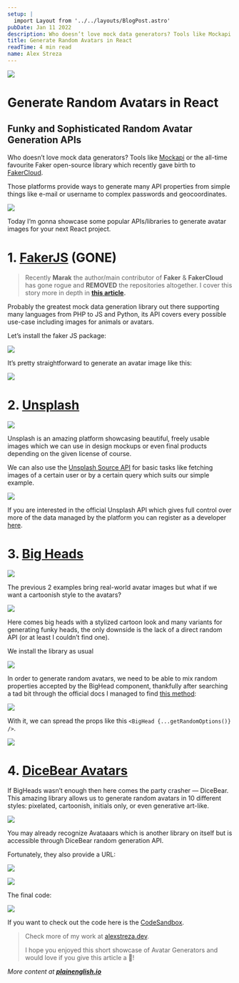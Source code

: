 ```yaml
---
setup: |
  import Layout from '../../layouts/BlogPost.astro'
pubDate: Jan 11 2022
description: Who doesn’t love mock data generators? Tools like Mockapi or the all-time favourite Faker open-source library which recently gave birth to FakerCloud. Those platforms provide ways to generate many…
title: Generate Random Avatars in React
readTime: 4 min read
name: Alex Streza
---
```


![](https://miro.medium.com/max/1400/0*iTxosbEPkS134kwv)

# Generate Random Avatars in React

## Funky and Sophisticated Random Avatar Generation APIs

Who doesn’t love mock data generators? Tools like [Mockapi](https://mockapi.io/) or the all-time favourite Faker open-source library which recently gave birth to [FakerCloud](https://fakercloud.com/).

Those platforms provide ways to generate many API properties from simple things like e-mail or username to complex passwords and geocoordinates.

![](https://miro.medium.com/max/1048/0*xu4MGJR60V5GsZFk)

Today I’m gonna showcase some popular APIs/libraries to generate avatar images for your next React project.

# 1\. [FakerJS](https://github.com/marak/Faker.js/) (GONE)

> Recently **Marak** the author/main contributor of **Faker** & **FakerCloud** has gone rogue and **REMOVED** the repositories altogether. I cover this story more in depth in [**this article**](https://medium.com/@astre999/open-source-a-horror-story-c14caba386a8)**.**

Probably the greatest mock data generation library out there supporting many languages from PHP to JS and Python, its API covers every possible use-case including images for animals or avatars.

Let’s install the faker JS package:

![](https://miro.medium.com/max/1256/1*RGlVYeXCllbZwvbEfkoY6Q.png)

It’s pretty straightforward to generate an avatar image like this:

![](https://miro.medium.com/max/1400/1*QHLmZAC-82s4cMTcLANANw.png)

# 2\. [Unsplash](https://unsplash.com/)

![](https://miro.medium.com/max/1400/0*rU5Ozv93jOtDY3sa)

Unsplash is an amazing platform showcasing beautiful, freely usable images which we can use in design mockups or even final products depending on the given license of course.

We can also use the [Unsplash Source API](https://source.unsplash.com/) for basic tasks like fetching images of a certain user or by a certain query which suits our simple example.

![](https://miro.medium.com/max/1400/1*D2Ljq1i0wLWdrLsZ9FvHfA.png)

If you are interested in the official Unsplash API which gives full control over more of the data managed by the platform you can register as a developer [here](https://unsplash.com/developers).

# 3\. [Big Heads](https://bigheads.io/)

![](https://miro.medium.com/max/1400/0*ikgl22kKfUV2yGI7)

The previous 2 examples bring real-world avatar images but what if we want a cartoonish style to the avatars?

![](https://miro.medium.com/proxy/0*j54SdkN7qFQWNLND)

Here comes big heads with a stylized cartoon look and many variants for generating funky heads, the only downside is the lack of a direct random API (or at least I couldn’t find one).

We install the library as usual

![](https://miro.medium.com/max/1400/1*5Cs_BjMlLfe9jf25TgZdiQ.png)

In order to generate random avatars, we need to be able to mix random properties accepted by the BigHead component, thankfully after searching a tad bit through the official docs I managed to find [this method](https://codesandbox.io/s/react-random-avatar-3o1t9?file=/src/utils/bighead.js):

![](https://miro.medium.com/max/1400/1*gKbqy0tn-kKrwOPpYG1MnA.png)

With it, we can spread the props like this `<BigHead {...getRandomOptions()} />`.

![](https://miro.medium.com/max/528/0*knUJcO8dDm6Lvfhw)

# 4\. [DiceBear Avatars](https://avatars.dicebear.com/)

If BigHeads wasn’t enough then here comes the party crasher — DiceBear. This amazing library allows us to generate random avatars in 10 different styles: pixelated, cartoonish, initials only, or even generative art-like.

![](https://miro.medium.com/max/1400/0*A_ZBYGq4Kz4PlQKJ)

You may already recognize Avataaars which is another library on itself but is accessible through DiceBear random generation API.

Fortunately, they also provide a URL:

![](https://miro.medium.com/max/1400/1*SnrWv926BjrXJlsH87T_6Q.png)

![](https://miro.medium.com/max/556/0*-4CJAIheMZdXFBbG)

The final code:

![](https://miro.medium.com/max/1400/1*zfm2W-EVXr5xc1q0_k9Rfg.png)

If you want to check out the code here is the [CodeSandbox](https://codesandbox.io/s/react-random-avatar-3o1t9?file=/src/App.js).

> Check more of my work at [alexstreza.dev](https://www.alexstreza.dev/).
>
> I hope you enjoyed this short showcase of Avatar Generators and would love if you give this article a 👏!

_More content at_ [**_plainenglish.io_**](http://plainenglish.io/)
